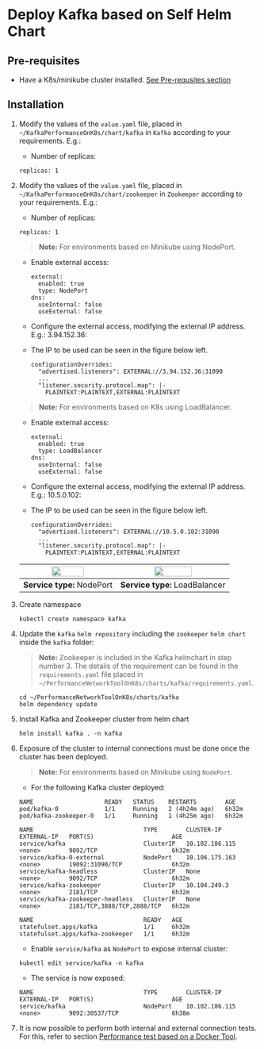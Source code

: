 # Deploy Kafka based on Self Helm Chart

## Pre-requisites

- Have a K8s/minikube cluster installed. [See Pre-requsites section](../README.md/#prerequisites)

## Installation

1. Modify the values of the `value.yaml` file, placed in `~/KafkaPerformanceOnK8s/chart/kafka` in `Kafka` according to your requirements. E.g.:

   - Number of replicas:

   ```console
   replicas: 1
   ```

2. Modify the values of the `value.yaml` file, placed in `~/KafkaPerformanceOnK8s/chart/zookeeper` in `Zookeeper` according to your requirements. E.g.:

   - Number of replicas:

   ```console
   replicas: 1
   ```

   > **Note:** For environments based on Minikube using NodePort.

    - Enable external access:

	   ```console
	   external:
	     enabled: true
	     type: NodePort
	   dns:
	     useInternal: false
	     useExternal: false
	   ```

    - Configure the external access, modifying the external IP address. E.g.: 3.94.152.36:
	- The IP to be used can be seen in the figure below left.

	   ```console
	   configurationOverrides:
	     "advertised.listeners": EXTERNAL://3.94.152.36:31090
	     ...
	     "listener.security.protocol.map": |-
	       PLAINTEXT:PLAINTEXT,EXTERNAL:PLAINTEXT
	   ```

   > **Note:** For environments based on K8s using LoadBalancer.

    - Enable external access:

	   ```console
	   external:
	     enabled: true
	     type: LoadBalancer
	   dns:
	     useInternal: false
	     useExternal: false
	   ```

    - Configure the external access, modifying the external IP address. E.g.: 10.5.0.102:
	- The IP to be used can be seen in the figure below left.

	   ```console
	   configurationOverrides:
	     "advertised.listeners": EXTERNAL://10.5.0.102:31090
	     ...
	     "listener.security.protocol.map": |-
	       PLAINTEXT:PLAINTEXT,EXTERNAL:PLAINTEXT
	   ```

	| <img src="https://user-images.githubusercontent.com/6643905/216343545-64a965c2-f79c-4c1e-8778-a23f0aaa1733.png"  width=60% height=60%> | <img src="https://user-images.githubusercontent.com/6643905/216343551-ef47bf13-0033-46c6-9062-c1cd7c7cc7d8.png"  width=60% height=60%> |
	|-------------------------------------------------------------------------------------------------------------------|-------------------------------------------------------------------------------------------------------------------|
	| **Service type:** NodePort                                                                                        | **Service type:** LoadBalancer                                                                                    |

3. Create namespace

   ```console
   kubectl create namespace kafka
   ```

4. Update the `kafka` `helm repository` including the `zookeeper` `helm chart` inside the `kafka` folder:

   > **Note:** Zookeeper is included in the Kafka helmchart in step number 3. The details of the requirement can be found in the `requirements.yaml` file placed in `~/PerformanceNetworkToolOnK8s/charts/kafka/requirements.yaml`.

   ```console
   cd ~/PerformanceNetworkToolOnK8s/charts/kafka
   helm dependency update
   ```

5. Install Kafka and Zookeeper cluster from helm chart

   ```console
   helm install kafka . -n kafka
   ```

6. Exposure of the cluster to internal connections must be done once the cluster has been deployed.

	> **Note:** For environments based on Minikube using `NodePort`.

   - For the following Kafka cluster deployed:

	```console
	NAME                    READY   STATUS    RESTARTS        AGE
	pod/kafka-0             1/1     Running   2 (4h24m ago)   6h32m
	pod/kafka-zookeeper-0   1/1     Running   1 (4h25m ago)   6h32m

	NAME                               TYPE        CLUSTER-IP       EXTERNAL-IP   PORT(S)                      AGE
	service/kafka                      ClusterIP   10.102.186.115   <none>        9092/TCP                     6h32m
	service/kafka-0-external           NodePort    10.106.175.163   <none>        19092:31090/TCP              6h32m
	service/kafka-headless             ClusterIP   None             <none>        9092/TCP                     6h32m
	service/kafka-zookeeper            ClusterIP   10.104.249.3     <none>        2181/TCP                     6h32m
	service/kafka-zookeeper-headless   ClusterIP   None             <none>        2181/TCP,3888/TCP,2888/TCP   6h32m

	NAME                               READY   AGE
	statefulset.apps/kafka             1/1     6h32m
	statefulset.apps/kafka-zookeeper   1/1     6h32m
	```

	- Enable `service/kafka` as `NodePort` to expose internal cluster:

	```console
	kubectl edit service/kafka -n kafka
	```

	- The service is now exposed:

	```console
	NAME                               TYPE        CLUSTER-IP       EXTERNAL-IP   PORT(S)                      AGE
	service/kafka                      NodePort    10.102.186.115   <none>        9092:30537/TCP               6h38m
	```

7. It is now possible to perform both internal and external connection tests. For this, refer to section [Performance test based on a Docker Tool](../ToolBasedOnDocker/README.md).
